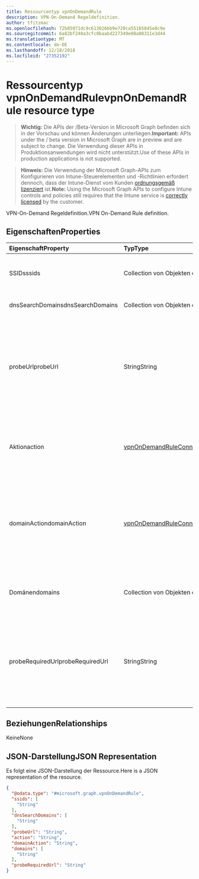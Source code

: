 ```yaml
---
title: Ressourcentyp vpnOnDemandRule
description: VPN-On-Demand Regeldefinition.
author: tfitzmac
ms.openlocfilehash: 72b85971dc9c613026bb9e720ca55165845e0c9e
ms.sourcegitcommit: 6a82bf240a3cfc0baabd227349e08a08311e3d44
ms.translationtype: MT
ms.contentlocale: de-DE
ms.lasthandoff: 12/18/2018
ms.locfileid: "27352192"
---
```

# <a name="vpnondemandrule-resource-type"></a><span data-ttu-id="7b397-103">Ressourcentyp vpnOnDemandRule</span><span class="sxs-lookup"><span data-stu-id="7b397-103">vpnOnDemandRule resource type</span></span>

> <span data-ttu-id="7b397-104">**Wichtig:** Die APIs der /Beta-Version in Microsoft Graph befinden sich in der Vorschau und können Änderungen unterliegen.</span><span class="sxs-lookup"><span data-stu-id="7b397-104">**Important:** APIs under the / beta version in Microsoft Graph are in preview and are subject to change.</span></span> <span data-ttu-id="7b397-105">Die Verwendung dieser APIs in Produktionsanwendungen wird nicht unterstützt.</span><span class="sxs-lookup"><span data-stu-id="7b397-105">Use of these APIs in production applications is not supported.</span></span>

> <span data-ttu-id="7b397-106">**Hinweis:** Die Verwendung der Microsoft Graph-APIs zum Konfigurieren von Intune-Steuerelementen und -Richtlinien erfordert dennoch, dass der Intune-Dienst vom Kunden [ordnungsgemäß lizenziert](https://go.microsoft.com/fwlink/?linkid=839381) ist.</span><span class="sxs-lookup"><span data-stu-id="7b397-106">**Note:** Using the Microsoft Graph APIs to configure Intune controls and policies still requires that the Intune service is [correctly licensed](https://go.microsoft.com/fwlink/?linkid=839381) by the customer.</span></span>

<span data-ttu-id="7b397-107">VPN-On-Demand Regeldefinition.</span><span class="sxs-lookup"><span data-stu-id="7b397-107">VPN On-Demand Rule definition.</span></span>
## <a name="properties"></a><span data-ttu-id="7b397-108">Eigenschaften</span><span class="sxs-lookup"><span data-stu-id="7b397-108">Properties</span></span>
|<span data-ttu-id="7b397-109">Eigenschaft</span><span class="sxs-lookup"><span data-stu-id="7b397-109">Property</span></span>|<span data-ttu-id="7b397-110">Typ</span><span class="sxs-lookup"><span data-stu-id="7b397-110">Type</span></span>|<span data-ttu-id="7b397-111">Beschreibung</span><span class="sxs-lookup"><span data-stu-id="7b397-111">Description</span></span>|
|:---|:---|:---|
|<span data-ttu-id="7b397-112">SSIDs</span><span class="sxs-lookup"><span data-stu-id="7b397-112">ssids</span></span>|<span data-ttu-id="7b397-113">Collection von Objekten des Typs „String“</span><span class="sxs-lookup"><span data-stu-id="7b397-113">String collection</span></span>|<span data-ttu-id="7b397-114">Netzwerkdienst festgelegt (SSIDs Identifiers).</span><span class="sxs-lookup"><span data-stu-id="7b397-114">Network Service Set Identifiers (SSIDs).</span></span>|
|<span data-ttu-id="7b397-115">dnsSearchDomains</span><span class="sxs-lookup"><span data-stu-id="7b397-115">dnsSearchDomains</span></span>|<span data-ttu-id="7b397-116">Collection von Objekten des Typs „String“</span><span class="sxs-lookup"><span data-stu-id="7b397-116">String collection</span></span>|<span data-ttu-id="7b397-117">DNS-Suche Domänen.</span><span class="sxs-lookup"><span data-stu-id="7b397-117">DNS Search Domains.</span></span>|
|<span data-ttu-id="7b397-118">probeUrl</span><span class="sxs-lookup"><span data-stu-id="7b397-118">probeUrl</span></span>|<span data-ttu-id="7b397-119">String</span><span class="sxs-lookup"><span data-stu-id="7b397-119">String</span></span>|<span data-ttu-id="7b397-120">Eine URL zu belegen.</span><span class="sxs-lookup"><span data-stu-id="7b397-120">A URL to probe.</span></span> <span data-ttu-id="7b397-121">Wenn diese URL erfolgreich ist ohne Umleitung abgerufen (einen 200 HTTP-Statuscode zurückgibt), die dieser Regel entspricht.</span><span class="sxs-lookup"><span data-stu-id="7b397-121">If this URL is successfully fetched (returning a 200 HTTP status code) without redirection, this rule matches.</span></span>|
|<span data-ttu-id="7b397-122">Aktion</span><span class="sxs-lookup"><span data-stu-id="7b397-122">action</span></span>|[<span data-ttu-id="7b397-123">vpnOnDemandRuleConnectionAction</span><span class="sxs-lookup"><span data-stu-id="7b397-123">vpnOnDemandRuleConnectionAction</span></span>](../resources/intune-deviceconfig-vpnondemandruleconnectionaction.md)|<span data-ttu-id="7b397-124">Aktion.</span><span class="sxs-lookup"><span data-stu-id="7b397-124">Action.</span></span> <span data-ttu-id="7b397-125">Mögliche Werte: sind `connect`, `evaluateConnection`, `ignore` und `disconnect`.</span><span class="sxs-lookup"><span data-stu-id="7b397-125">Possible values are: `connect`, `evaluateConnection`, `ignore`, `disconnect`.</span></span>|
|<span data-ttu-id="7b397-126">domainAction</span><span class="sxs-lookup"><span data-stu-id="7b397-126">domainAction</span></span>|[<span data-ttu-id="7b397-127">vpnOnDemandRuleConnectionDomainAction</span><span class="sxs-lookup"><span data-stu-id="7b397-127">vpnOnDemandRuleConnectionDomainAction</span></span>](../resources/intune-deviceconfig-vpnondemandruleconnectiondomainaction.md)|<span data-ttu-id="7b397-128">Domäne-Aktion (gilt nur bei der Aktion Verbindung bewerten ist).</span><span class="sxs-lookup"><span data-stu-id="7b397-128">Domain Action (Only applicable when Action is evaluate connection).</span></span> <span data-ttu-id="7b397-129">Mögliche Werte sind: `connectIfNeeded` und `neverConnect`.</span><span class="sxs-lookup"><span data-stu-id="7b397-129">Possible values are: `connectIfNeeded`, `neverConnect`.</span></span>|
|<span data-ttu-id="7b397-130">Domänen</span><span class="sxs-lookup"><span data-stu-id="7b397-130">domains</span></span>|<span data-ttu-id="7b397-131">Collection von Objekten des Typs „String“</span><span class="sxs-lookup"><span data-stu-id="7b397-131">String collection</span></span>|<span data-ttu-id="7b397-132">Domänen (gilt nur bei der Aktion Verbindung bewerten ist).</span><span class="sxs-lookup"><span data-stu-id="7b397-132">Domains (Only applicable when Action is evaluate connection).</span></span>|
|<span data-ttu-id="7b397-133">probeRequiredUrl</span><span class="sxs-lookup"><span data-stu-id="7b397-133">probeRequiredUrl</span></span>|<span data-ttu-id="7b397-134">String</span><span class="sxs-lookup"><span data-stu-id="7b397-134">String</span></span>|<span data-ttu-id="7b397-135">Prüfpunkt erforderliche Url (gilt nur bei der Aktion wird Verbindung bewerten und DomainAction ist eine Verbindung herstellen, falls erforderlich).</span><span class="sxs-lookup"><span data-stu-id="7b397-135">Probe Required Url (Only applicable when Action is evaluate connection and DomainAction is connect if needed).</span></span>|

## <a name="relationships"></a><span data-ttu-id="7b397-136">Beziehungen</span><span class="sxs-lookup"><span data-stu-id="7b397-136">Relationships</span></span>
<span data-ttu-id="7b397-137">Keine</span><span class="sxs-lookup"><span data-stu-id="7b397-137">None</span></span>
## <a name="json-representation"></a><span data-ttu-id="7b397-138">JSON-Darstellung</span><span class="sxs-lookup"><span data-stu-id="7b397-138">JSON Representation</span></span>
<span data-ttu-id="7b397-139">Es folgt eine JSON-Darstellung der Ressource.</span><span class="sxs-lookup"><span data-stu-id="7b397-139">Here is a JSON representation of the resource.</span></span>
<!-- {
  "blockType": "resource",
  "@odata.type": "microsoft.graph.vpnOnDemandRule"
}
-->
``` json
{
  "@odata.type": "#microsoft.graph.vpnOnDemandRule",
  "ssids": [
    "String"
  ],
  "dnsSearchDomains": [
    "String"
  ],
  "probeUrl": "String",
  "action": "String",
  "domainAction": "String",
  "domains": [
    "String"
  ],
  "probeRequiredUrl": "String"
}
```





